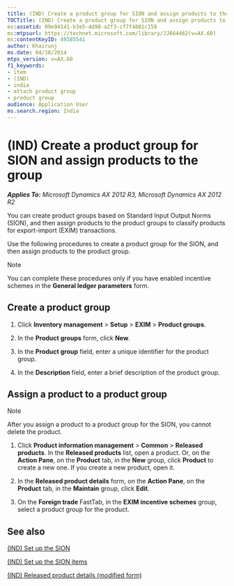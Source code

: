 ```yaml
---
title: (IND) Create a product group for SION and assign products to the group
TOCTitle: (IND) Create a product group for SION and assign products to the group
ms:assetid: 09e94141-b3e5-4d98-a2f3-cf7f4801c159
ms:mtpsurl: https://technet.microsoft.com/library/JJ664462(v=AX.60)
ms:contentKeyID: 49385541
author: Khairunj
ms.date: 04/18/2014
mtps_version: v=AX.60
f1_keywords:
- item
- (IND)
- india
- attach product group
- product group
audience: Application User
ms.search.region: India
---
```


# (IND) Create a product group for SION and assign products to the group 


_**Applies To:** Microsoft Dynamics AX 2012 R3, Microsoft Dynamics AX 2012 R2_

You can create product groups based on Standard Input Output Norms (SION), and then assign products to the product groups to classify products for export-import (EXIM) transactions.

Use the following procedures to create a product group for the SION, and then assign products to the product group.


> [!NOTE]
> <P>You can complete these procedures only if you have enabled incentive schemes in the <STRONG>General ledger parameters</STRONG> form.</P>



## Create a product group

1.  Click **Inventory management** \> **Setup** \> **EXIM** \> **Product groups**.

2.  In the **Product groups** form, click **New**.

3.  In the **Product group** field, enter a unique identifier for the product group.

4.  In the **Description** field, enter a brief description of the product group.

## Assign a product to a product group


> [!NOTE]
> <P>After you assign a product to a product group for the SION, you cannot delete the product.</P>



1.  Click **Product information management** \> **Common** \> **Released products**. In the **Released products** list, open a product. Or, on the **Action Pane**, on the **Product** tab, in the **New** group, click **Product** to create a new one. If you create a new product, open it.

2.  In the **Released product details** form, on the **Action Pane**, on the **Product** tab, in the **Maintain** group, click **Edit**.

3.  On the **Foreign trade** FastTab, in the **EXIM incentive schemes** group, select a product group for the product.

## See also

[(IND) Set up the SION](ind-set-up-the-sion.md)

[(IND) Set up the SION items](ind-set-up-the-sion-items.md)

[(IND) Released product details (modified form)](https://technet.microsoft.com/library/jj677909\(v=ax.60\))

  


